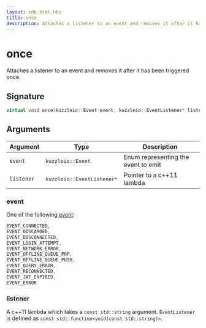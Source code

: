 ```yaml
---
layout: sdk.html.hbs
title: once
description: Attaches a listener to an event and removes it after it has been triggered once
---
```


# once

Attaches a listener to an event and removes it after it has been triggered once.

## Signature

```cpp
virtual void once(kuzzleio::Event event, kuzzleio::EventListener* listener) = 0;
```

## Arguments

| Argument   | Type                                 | Description                         |
| ---------- | ------------------------------------ | ----------------------------------- |
| `event`    | <pre>kuzzleio::Event</pre>           | Enum representing the event to emit |
| `listener` | <pre>kuzzleio::EventListener\*</pre> | Pointer to a c++11 lambda           |

### event

One of the following [event](/sdk/cpp/1/events):

```cpp
EVENT_CONNECTED,
EVENT_DISCARDED,
EVENT_DISCONNECTED,
EVENT_LOGIN_ATTEMPT,
EVENT_NETWORK_ERROR,
EVENT_OFFLINE_QUEUE_POP,
EVENT_OFFLINE_QUEUE_PUSH,
EVENT_QUERY_ERROR,
EVENT_RECONNECTED,
EVENT_JWT_EXPIRED,
EVENT_ERROR
```

### listener

A c++11 lambda which takes a `const std::string` argument.
`EventListener` is defined as `const std::function<void(const std::string)>`.
